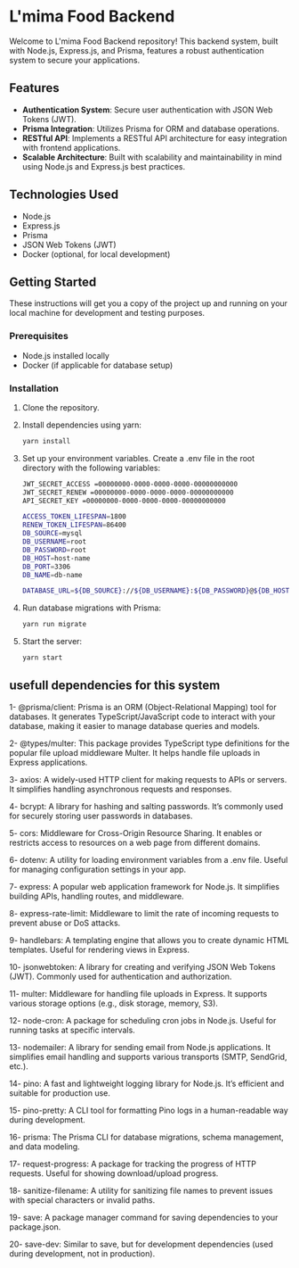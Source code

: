 # L'mima Food Backend

Welcome to L'mima Food Backend repository! This backend system, built with Node.js, Express.js, and Prisma, features a robust authentication system to secure your applications.

## Features

- **Authentication System**: Secure user authentication with JSON Web Tokens (JWT).
- **Prisma Integration**: Utilizes Prisma for ORM and database operations.
- **RESTful API**: Implements a RESTful API architecture for easy integration with frontend applications.
- **Scalable Architecture**: Built with scalability and maintainability in mind using Node.js and Express.js best practices.

## Technologies Used

- Node.js
- Express.js
- Prisma
- JSON Web Tokens (JWT)
- Docker (optional, for local development)

## Getting Started

These instructions will get you a copy of the project up and running on your local machine for development and testing purposes.

### Prerequisites

- Node.js installed locally
- Docker (if applicable for database setup)

### Installation

1. Clone the repository.

2. Install dependencies using yarn:

    ```bash
    yarn install

3. Set up your environment variables. Create a .env file in the root directory with the following variables:

    ```bash
    JWT_SECRET_ACCESS =00000000-0000-0000-0000-00000000000
    JWT_SECRET_RENEW =00000000-0000-0000-0000-00000000000
    API_SECRET_KEY =00000000-0000-0000-0000-00000000000

    ACCESS_TOKEN_LIFESPAN=1800  
    RENEW_TOKEN_LIFESPAN=86400  
    DB_SOURCE=mysql
    DB_USERNAME=root
    DB_PASSWORD=root
    DB_HOST=host-name
    DB_PORT=3306
    DB_NAME=db-name

    DATABASE_URL=${DB_SOURCE}://${DB_USERNAME}:${DB_PASSWORD}@${DB_HOST}:${DB_PORT}/${DB_NAME}

4. Run database migrations with Prisma:

    ```bash
    yarn run migrate

5. Start the server:

    ```bash
    yarn start

## usefull dependencies for this system

1- @prisma/client: Prisma is an ORM (Object-Relational Mapping) tool for databases. It generates TypeScript/JavaScript code to interact with your database, making it easier to manage database queries and models.

2- @types/multer: This package provides TypeScript type definitions for the popular file upload middleware Multer. It helps handle file uploads in Express applications.

3- axios: A widely-used HTTP client for making requests to APIs or servers. It simplifies handling asynchronous requests and responses.

4- bcrypt: A library for hashing and salting passwords. It’s commonly used for securely storing user passwords in databases.

5- cors: Middleware for Cross-Origin Resource Sharing. It enables or restricts access to resources on a web page from different domains.

6- dotenv: A utility for loading environment variables from a .env file. Useful for managing configuration settings in your app.

7- express: A popular web application framework for Node.js. It simplifies building APIs, handling routes, and middleware.

8- express-rate-limit: Middleware to limit the rate of incoming requests to prevent abuse or DoS attacks.

9- handlebars: A templating engine that allows you to create dynamic HTML templates. Useful for rendering views in Express.

10- jsonwebtoken: A library for creating and verifying JSON Web Tokens (JWT). Commonly used for authentication and authorization.

11- multer: Middleware for handling file uploads in Express. It supports various storage options (e.g., disk storage, memory, S3).

12- node-cron: A package for scheduling cron jobs in Node.js. Useful for running tasks at specific intervals.

13- nodemailer: A library for sending email from Node.js applications. It simplifies email handling and supports various transports (SMTP, SendGrid, etc.).

14- pino: A fast and lightweight logging library for Node.js. It’s efficient and suitable for production use.

15- pino-pretty: A CLI tool for formatting Pino logs in a human-readable way during development.

16- prisma: The Prisma CLI for database migrations, schema management, and data modeling.

17- request-progress: A package for tracking the progress of HTTP requests. Useful for showing download/upload progress.

18- sanitize-filename: A utility for sanitizing file names to prevent issues with special characters or invalid paths.

19- save: A package manager command for saving dependencies to your package.json.

20- save-dev: Similar to save, but for development dependencies (used during development, not in production).
